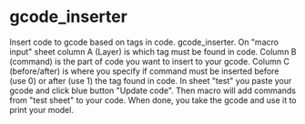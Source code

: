 # gcode_inserter
Insert code to gcode based on tags in code. 
gcode_inserter. On "macro input" sheet column A (Layer) is which tag must be found in code. Column B (command) is the part of code you want to insert to your gcode. Column C (before/after) is where you specify if command must be inserted before (use 0) or after (use 1) the tag found in code. In sheet "test" you paste your gcode and click blue button "Update code". Then macro will add commands from "test sheet" to your code. When done, you take the gcode and use it to print your model. 
